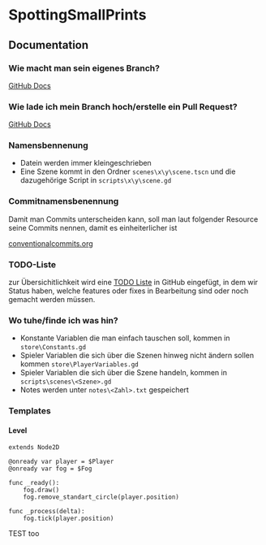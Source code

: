 # SpottingSmallPrints

## Documentation

### Wie macht man sein eigenes Branch?
[GitHub Docs](https://docs.github.com/en/pull-requests/collaborating-with-pull-requests/proposing-changes-to-your-work-with-pull-requests/creating-and-deleting-branches-within-your-repository#creating-a-branch)

### Wie lade ich mein Branch hoch/erstelle ein Pull Request?
[GitHub Docs](https://docs.github.com/en/pull-requests/collaborating-with-pull-requests/proposing-changes-to-your-work-with-pull-requests/creating-a-pull-request)

### Namensbennenung
- Datein werden immer kleingeschrieben
- Eine Szene kommt in den Ordner `scenes\x\y\scene.tscn` und die dazugehörige Script in `scripts\x\y\scene.gd`

### Commitnamensbenennung
Damit man Commits unterscheiden kann, soll man laut folgender Resource seine Commits nennen, damit es einheiterlicher ist

[conventionalcommits.org](https://www.conventionalcommits.org/en/v1.0.0)

### TODO-Liste
zur Übersichitlichkeit wird eine [TODO Liste](https://github.com/orgs/SWE-B5/projects/2) in GitHub eingefügt, in dem wir Status haben, welche features oder fixes in Bearbeitung sind oder noch gemacht werden müssen.

### Wo tuhe/finde ich was hin?
- Konstante Variablen die man einfach tauschen soll, kommen in `store\Constants.gd`
- Spieler Variablen die sich über die Szenen hinweg nicht ändern sollen kommen `store\PlayerVariables.gd`
- Spieler Variablen die sich über die Szene handeln, kommen in `scripts\scenes\<Szene>.gd`
- Notes werden unter `notes\<Zahl>.txt` gespeichert

### Templates
#### Level
```gdscript
extends Node2D

@onready var player = $Player
@onready var fog = $Fog

func _ready():
	fog.draw()
	fog.remove_standart_circle(player.position)

func _process(delta):
	fog.tick(player.position)
```

TEST too
